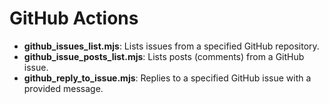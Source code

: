 # GitHub Actions

- **github_issues_list.mjs**: Lists issues from a specified GitHub repository.
- **github_issue_posts_list.mjs**: Lists posts (comments) from a GitHub issue.
- **github_reply_to_issue.mjs**: Replies to a specified GitHub issue with a provided message.
